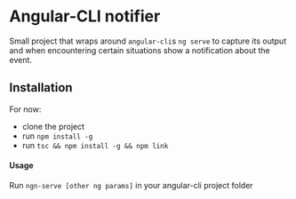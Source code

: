 # Angular-CLI notifier
Small project that wraps around `angular-cli`s `ng serve` to capture its
output and when encountering certain situations show a notification about
the event.

## Installation
For now:
- clone the project
- run `npm install -g`
- run `tsc && npm install -g && npm link`

#### Usage
Run `ngn-serve [other ng params]` in your angular-cli project folder
